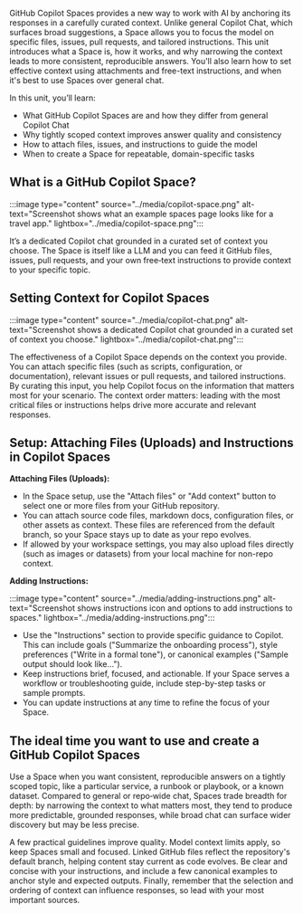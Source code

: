 GitHub Copilot Spaces provides a new way to work with AI by anchoring its responses in a carefully curated context. Unlike general Copilot Chat, which surfaces broad suggestions, a Space allows you to focus the model on specific files, issues, pull requests, and tailored instructions. This unit introduces what a Space is, how it works, and why narrowing the context leads to more consistent, reproducible answers. You'll also learn how to set effective context using attachments and free-text instructions, and when it's best to use Spaces over general chat.

In this unit, you’ll learn:
- What GitHub Copilot Spaces are and how they differ from general Copilot Chat 
- Why tightly scoped context improves answer quality and consistency
- How to attach files, issues, and instructions to guide the model
- When to create a Space for repeatable, domain-specific tasks


## What is a GitHub Copilot Space?

:::image type="content" source="../media/copilot-space.png" alt-text="Screenshot shows what an example spaces page looks like for a travel app." lightbox="../media/copilot-space.png":::

It’s a dedicated Copilot chat grounded in a curated set of context you choose. The Space is itself like a LLM and you can feed it GitHub files, issues, pull requests, and your own free‑text instructions to provide context to your specific topic. 



## Setting Context for Copilot Spaces

:::image type="content" source="../media/copilot-chat.png" alt-text="Screenshot shows a dedicated Copilot chat grounded in a curated set of context you choose." lightbox="../media/copilot-chat.png":::

The effectiveness of a Copilot Space depends on the context you provide. You can attach specific files (such as scripts, configuration, or documentation), relevant issues or pull requests, and tailored instructions. By curating this input, you help Copilot focus on the information that matters most for your scenario. The context order matters: leading with the most critical files or instructions helps drive more accurate and relevant responses.

## Setup: Attaching Files (Uploads) and Instructions in Copilot Spaces

**Attaching Files (Uploads):**

- In the Space setup, use the "Attach files" or "Add context" button to select one or more files from your GitHub repository.
- You can attach source code files, markdown docs, configuration files, or other assets as context. These files are referenced from the default branch, so your Space stays up to date as your repo evolves.
- If allowed by your workspace settings, you may also upload files directly (such as images or datasets) from your local machine for non-repo context.

**Adding Instructions:**

:::image type="content" source="../media/adding-instructions.png" alt-text="Screenshot shows instructions icon and options to add instructions to spaces." lightbox="../media/adding-instructions.png":::

- Use the "Instructions" section to provide specific guidance to Copilot. This can include goals ("Summarize the onboarding process"), style preferences ("Write in a formal tone"), or canonical examples ("Sample output should look like…").
- Keep instructions brief, focused, and actionable. If your Space serves a workflow or troubleshooting guide, include step-by-step tasks or sample prompts.
- You can update instructions at any time to refine the focus of your Space.

## The ideal time you want to use and create a GitHub Copilot Spaces

Use a Space when you want consistent, reproducible answers on a tightly scoped topic, like a particular service, a runbook or playbook, or a known dataset. Compared to general or repo‑wide chat, Spaces trade breadth for depth: by narrowing the context to what matters most, they tend to produce more predictable, grounded responses, while broad chat can surface wider discovery but may be less precise.

A few practical guidelines improve quality. Model context limits apply, so keep Spaces small and focused. Linked GitHub files reflect the repository's default branch, helping content stay current as code evolves. Be clear and concise with your instructions, and include a few canonical examples to anchor style and expected outputs. Finally, remember that the selection and ordering of context can influence responses, so lead with your most important sources.
